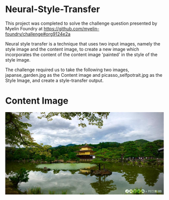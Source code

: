 # Neural-Style-Transfer
This project was completed to solve the challenge question presented by Myelin Foundry at https://github.com/myelin-foundry/challenge#org9124e2a

Neural style transfer is a technique that uses two input images, namely the style image and the content image, to create a new image which incorporates the content of the content image 'painted' in the style of the style image.

The challenge required us to take the following two images, japanse_garden.jpg as the Content image and picasso_selfpotrait.jpg as the Style Image, and create a style-transfer output.

# Content Image
![Japanese Garden](/Images/japanese_garden.jpg)

